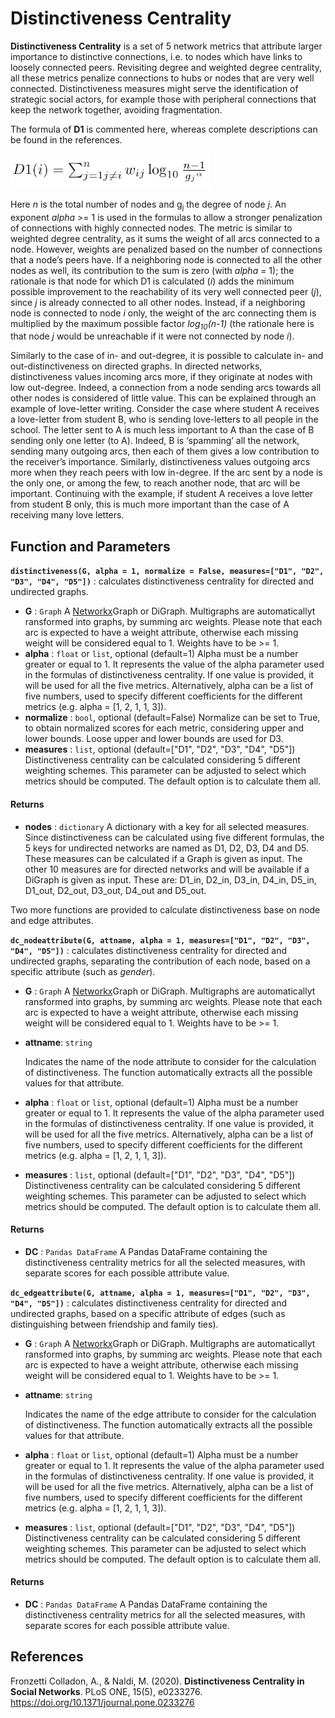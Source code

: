 # Distinctiveness Centrality

**Distinctiveness Centrality** is a set of 5 network metrics that attribute larger importance to distinctive connections, i.e. to nodes which have links to loosely connected peers. Revisiting degree and weighted degree centrality, all these metrics penalize connections to hubs or nodes that are very well connected. Distinctiveness measures might serve the identification of strategic social actors, for example those with peripheral connections that keep the network together, avoiding fragmentation.

The formula of **D1** is commented here, whereas complete descriptions can be found in the references.



<img src="https://raw.githubusercontent.com/iandreafc/distinctiveness/master/docs/d1.png" style="zoom:35%;" />



Here *n* is the total number of nodes and g<sub>j</sub> the degree of node *j*. An exponent *alpha* >= 1 is used in the formulas to allow a stronger penalization of connections with highly connected nodes. The metric is similar to weighted degree centrality, as it sums the weight of all arcs connected to a node. However, weights are penalized based on the number of connections that a node’s peers have. If a neighboring node is connected to all the other nodes as well, its contribution to the sum is zero (with *alpha* = 1); the rationale is that node for which D1 is calculated (*i*) adds the minimum possible improvement to the reachability of its very well connected peer (*j*), since *j* is already connected to all other nodes. Instead, if a neighboring node is connected to node *i* only, the weight of the arc connecting them is multiplied by the maximum possible factor *log<sub>10</sub>(n-1)* (the rationale here is that node *j* would be unreachable if it were not connected by node *i*).

Similarly to the case of in- and out-degree, it is possible to calculate in- and out-distinctiveness on directed graphs. In directed networks, distinctiveness values incoming arcs more, if they originate at nodes with low out-degree. Indeed, a connection from a node sending arcs towards all other nodes is considered of little value. This can be explained through an example of love-letter writing. Consider the case where student A receives a love-letter from student B, who is sending love-letters to all people in the school. The letter sent to A is much less important to A than the case of B sending only one letter (to A). Indeed, B is ‘spamming’ all the network, sending many outgoing arcs, then each of them gives a low contribution to the receiver’s importance. Similarly, distinctiveness values outgoing arcs more when they reach peers with low in-degree. If the arc sent by a node is the only one, or among the few, to reach another node, that arc will be important. Continuing with the example, if student A receives a love letter from student B only, this is much more important than the case of A receiving many love letters.

## Function and Parameters

**`distinctiveness(G, alpha = 1, normalize = False, measures=["D1", "D2", "D3", "D4", "D5"])`**  : calculates distinctiveness centrality for directed and undirected graphs.

* **G** : `Graph`
  A [Networkx](https://networkx.github.io)Graph or DiGraph. Multigraphs are automaticallyt ransformed into graphs, by summing arc weights. Please note that each arc is expected to have a weight attribute, otherwise each missing weight will be considered equal to 1. Weights have to be >= 1.
* **alpha** : `float` or `list`, optional (default=1)
  Alpha must be a number greater or equal to 1. It represents the value of the alpha parameter used in the formulas of distinctiveness centrality. If one value is provided, it will be used for all the five metrics. Alternatively, alpha can be a list of five numbers, used to specify different coefficients for the different metrics (e.g. alpha = [1, 2, 1, 1, 3]).
* **normalize** : `bool`, optional (default=False)
  Normalize can be set to True, to obtain normalized scores for each metric, considering upper and lower bounds. Loose upper
  and lower bounds are used for D3.
* **measures** : `list`, optional (default=["D1", "D2", "D3", "D4", "D5"])
  Distinctiveness centrality can be calculated considering 5 different weighting schemes. This parameter can be adjusted to select which metrics should be computed. The default option is to calculate them all.

#### Returns

* **nodes** : `dictionary`
  A dictionary with a key for all selected measures. Since distinctiveness can be calculated using five different formulas, the 5 keys for undirected networks are named as D1, D2, D3, D4 and D5. These measures can be calculated if a Graph is given as input. The other 10 measures are for directed networks and will be available if a DiGraph is given as input. These are: D1_in, D2_in, D3_in, D4_in, D5_in, D1_out, D2_out, D3_out, D4_out and D5_out.



Two more functions are provided to calculate distinctiveness base on node and edge attributes.

**`dc_nodeattribute(G, attname, alpha = 1, measures=["D1", "D2", "D3", "D4", "D5"])`**  : calculates distinctiveness centrality for directed and undirected graphs, separating the contribution of each node, based on a specific attribute (such as *gender*). 

* **G** : `Graph`
  A [Networkx](https://networkx.github.io)Graph or DiGraph. Multigraphs are automaticallyt ransformed into graphs, by summing arc weights. Please note that each arc is expected to have a weight attribute, otherwise each missing weight will be considered equal to 1. Weights have to be >= 1.

* **attname**: `string`

  Indicates the name of the node attribute to consider for the calculation of distinctiveness. The function automatically extracts all the possible values for that attribute.

* **alpha** : `float` or `list`, optional (default=1)
  Alpha must be a number greater or equal to 1. It represents the value of the alpha parameter used in the formulas of distinctiveness centrality. If one value is provided, it will be used for all the five metrics. Alternatively, alpha can be a list of five numbers, used to specify different coefficients for the different metrics (e.g. alpha = [1, 2, 1, 1, 3]).

* **measures** : `list`, optional (default=["D1", "D2", "D3", "D4", "D5"])
  Distinctiveness centrality can be calculated considering 5 different weighting schemes. This parameter can be adjusted to select which metrics should be computed. The default option is to calculate them all.

#### Returns

* **DC** : `Pandas DataFrame`
  A Pandas DataFrame containing the distinctiveness centrality metrics for all the selected measures, with separate scores for each possible attribute value.



**`dc_edgeattribute(G, attname, alpha = 1, measures=["D1", "D2", "D3", "D4", "D5"])`** : calculates distinctiveness centrality for directed and undirected graphs, based on a specific attribute of edges (such as distinguishing between friendship and family ties). 

* **G** : `Graph`
  A [Networkx](https://networkx.github.io)Graph or DiGraph. Multigraphs are automaticallyt ransformed into graphs, by summing arc weights. Please note that each arc is expected to have a weight attribute, otherwise each missing weight will be considered equal to 1. Weights have to be >= 1.

* **attname**: `string`

  Indicates the name of the edge attribute to consider for the calculation of distinctiveness. The function automatically extracts all the possible values for that attribute.

* **alpha** : `float` or `list`, optional (default=1)
  Alpha must be a number greater or equal to 1. It represents the value of the alpha parameter used in the formulas of distinctiveness centrality. If one value is provided, it will be used for all the five metrics. Alternatively, alpha can be a list of five numbers, used to specify different coefficients for the different metrics (e.g. alpha = [1, 2, 1, 1, 3]).

* **measures** : `list`, optional (default=["D1", "D2", "D3", "D4", "D5"])
  Distinctiveness centrality can be calculated considering 5 different weighting schemes. This parameter can be adjusted to select which metrics should be computed. The default option is to calculate them all.

#### Returns

* **DC** : `Pandas DataFrame`
  A Pandas DataFrame containing the distinctiveness centrality metrics for all the selected measures, with separate scores for each possible attribute value.

  

References
----------
Fronzetti Colladon, A., & Naldi, M. (2020). **Distinctiveness Centrality in Social Networks**. PLoS ONE, 15(5), e0233276. <https://doi.org/10.1371/journal.pone.0233276>